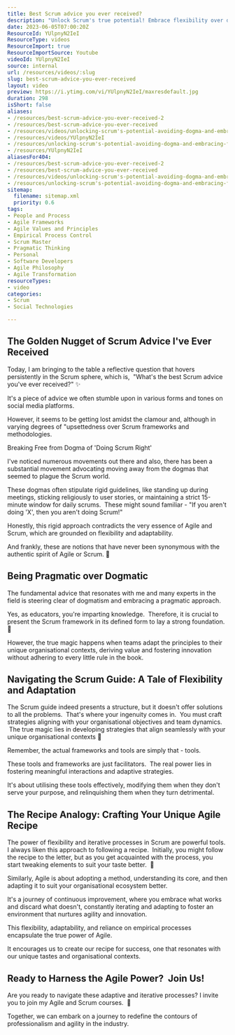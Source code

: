 ```yaml
---
title: Best Scrum advice you ever received?
description: "Unlock Scrum's true potential! Embrace flexibility over dogma with expert insights from Martin. Discover adaptive practices for effective project management. \U0001F680"
date: 2023-06-05T07:00:20Z
ResourceId: YUlpnyN2IeI
ResourceType: videos
ResourceImport: true
ResourceImportSource: Youtube
videoId: YUlpnyN2IeI
source: internal
url: /resources/videos/:slug
slug: best-scrum-advice-you-ever-received
layout: video
preview: https://i.ytimg.com/vi/YUlpnyN2IeI/maxresdefault.jpg
duration: 298
isShort: false
aliases:
- /resources/best-scrum-advice-you-ever-received-2
- /resources/best-scrum-advice-you-ever-received
- /resources/videos/unlocking-scrum's-potential-avoiding-dogma-and-embracing-flexibility
- /resources/videos/YUlpnyN2IeI
- /resources/unlocking-scrum's-potential-avoiding-dogma-and-embracing-flexibility
- /resources/YUlpnyN2IeI
aliasesFor404:
- /resources/best-scrum-advice-you-ever-received-2
- /resources/best-scrum-advice-you-ever-received
- /resources/videos/unlocking-scrum's-potential-avoiding-dogma-and-embracing-flexibility
- /resources/unlocking-scrum's-potential-avoiding-dogma-and-embracing-flexibility
sitemap:
  filename: sitemap.xml
  priority: 0.6
tags:
- People and Process
- Agile Frameworks
- Agile Values and Principles
- Empirical Process Control
- Scrum Master
- Pragmatic Thinking
- Personal
- Software Developers
- Agile Philosophy
- Agile Transformation
resourceTypes:
- video
categories:
- Scrum
- Social Technologies

---
```

## The Golden Nugget of Scrum Advice I've Ever Received

Today, I am bringing to the table a reflective question that hovers persistently in the Scrum sphere, which is,  "What's the best Scrum advice you've ever received?" ✨

It's a piece of advice we often stumble upon in various forms and tones on social media platforms.

However, it seems to be getting lost amidst the clamour and, although in varying degrees of "upsettedness over Scrum frameworks and methodologies.

Breaking Free from Dogma of 'Doing Scrum Right'

I've noticed numerous movements out there and also, there has been a substantial movement advocating moving away from the dogmas that seemed to plague the Scrum world.  

These dogmas often stipulate rigid guidelines, like standing up during meetings, sticking religiously to user stories, or maintaining a strict 15-minute window for daily scrums.  These might sound familiar - "If you aren't doing 'X', then you aren't doing Scrum!"

Honestly, this rigid approach contradicts the very essence of Agile and Scrum, which are grounded on flexibility and adaptability.

And frankly, these are notions that have never been synonymous with the authentic spirit of Agile or Scrum. 🎯

## Being Pragmatic over Dogmatic

The fundamental advice that resonates with me and many experts in the field is steering clear of dogmatism and embracing a pragmatic approach.

Yes, as educators, you're imparting knowledge.  Therefore, it is crucial to present the Scrum framework in its defined form to lay a strong foundation. 🎯

However, the true magic happens when teams adapt the principles to their unique organisational contexts, deriving value and fostering innovation without adhering to every little rule in the book.

## Navigating the Scrum Guide: A Tale of Flexibility and Adaptation

The Scrum guide indeed presents a structure, but it doesn't offer solutions to all the problems.  That's where your ingenuity comes in.  You must craft strategies aligning with your organisational objectives and team dynamics.  The true magic lies in developing strategies that align seamlessly with your unique organisational contexts 🌱

Remember, the actual frameworks and tools are simply that - tools.

These tools and frameworks are just facilitators.  The real power lies in fostering meaningful interactions and adaptive strategies.

It's about utilising these tools effectively, modifying them when they don't serve your purpose, and relinquishing them when they turn detrimental.

## The Recipe Analogy: Crafting Your Unique Agile Recipe

The power of flexibility and iterative processes in Scrum are powerful tools.  I always liken this approach to following a recipe.  Initially, you might follow the recipe to the letter, but as you get acquainted with the process, you start tweaking elements to suit your taste better.  🌱

Similarly, Agile is about adopting a method, understanding its core, and then adapting it to suit your organisational ecosystem better.

It's a journey of continuous improvement, where you embrace what works and discard what doesn't, constantly iterating and adapting to foster an environment that nurtures agility and innovation.

This flexibility, adaptability, and reliance on empirical processes encapsulate the true power of Agile.

It encourages us to create our recipe for success, one that resonates with our unique tastes and organisational contexts.

## Ready to Harness the Agile Power?  Join Us!

Are you ready to navigate these adaptive and iterative processes? I invite you to join my Agile and Scrum courses.  🚀

Together, we can embark on a journey to redefine the contours of professionalism and agility in the industry.

